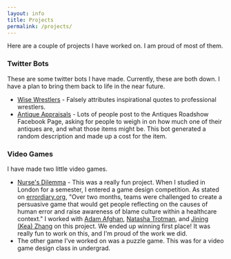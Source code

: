 ```yaml
---
layout: info
title: Projects
permalink: /projects/
---
```


Here are a couple of projects I have worked on. I am proud of most of them.

### Twitter Bots ###
These are some twitter bots I have made. Currently, these are both down. I have a plan to bring them back to life in the near future.

* [Wise Wrestlers](https://twitter.com/wisewrestlers) - Falsely attributes inspirational quotes to professional wrestlers.
* [Antique Appraisals](https://twitter.com/RoadshowAnswers) - Lots of people post to the Antiques Roadshow Facebook Page, asking for people to weigh in on how much one of their antiques are, and what those items might be. This bot generated a random description and made up a cost for the item. 

### Video Games ###
I have made two little video games. 
* [Nurse's Dilemma](http://www.errordiary.org/?page_id=9031) - This was a really fun project. When I studied in London for a semester, I entered a game design competition. As stated on [errordiary.org](http://www.errordiary.org/), "Over two months, teams were challenged to create a persuasive game that would get people reflecting on the causes of human error and raise awareness of blame culture within a healthcare context." I worked with [Adam Afghan](https://twitter.com/AdamAfghan), [Natasha Trotman](https://twitter.com/AdamAfghan), and [Jining (Kea) Zhang](https://www.linkedin.com/in/jiningzhang/?ppe=1) on this project. We ended up winning first place! It was really fun to work on this, and I'm proud of the work we did.
* The other game I've worked on was a puzzle game. This was for a video game design class in undergrad.
